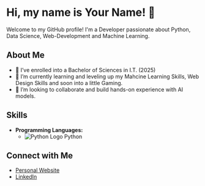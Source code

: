 # Hi, my name is Your Name! 👋

Welcome to my GitHub profile! I'm a Developer passionate about Python, Data Science, Web-Development and Machine Learning.

## About Me
- 🔭 I’ve enrolled into a Bachelor of Sciences in I.T. (2025)
- 🌱 I’m currently learning and leveling up my Mahcine Learning Skills, Web Design Skills and soon into a little Gaming.
- 👯 I’m looking to collaborate and build hands-on experience with AI models.

## Skills

- **Programming Languages:**
  - ![Python Logo](https://upload.wikimedia.org/wikipedia/commons/c/c3/Python-logo-notext.svg) Python


## Connect with Me
- [Personal Website](https://yourdomain.com)
- [LinkedIn](https://linkedin.com/in/yourprofile)

